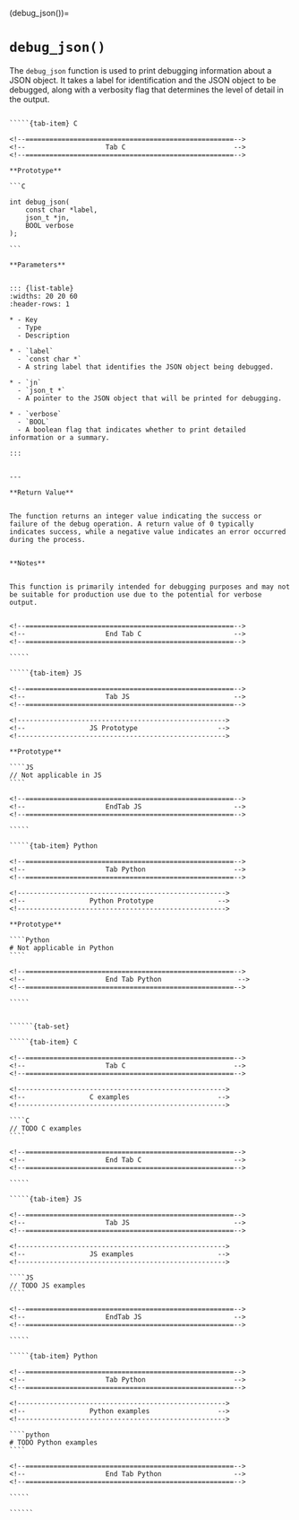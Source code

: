 <!-- ============================================================== -->
(debug_json())=
# `debug_json()`
<!-- ============================================================== -->


The `debug_json` function is used to print debugging information about a JSON object. It takes a label for identification and the JSON object to be debugged, along with a verbosity flag that determines the level of detail in the output.


<!------------------------------------------------------------>
<!--                    Prototypes                          -->
<!------------------------------------------------------------>

``````{tab-set}

`````{tab-item} C

<!--====================================================-->
<!--                    Tab C                           -->
<!--====================================================-->

**Prototype**

```C

int debug_json(
    const char *label,
    json_t *jn,
    BOOL verbose
);

```

**Parameters**


::: {list-table}
:widths: 20 20 60
:header-rows: 1

* - Key
  - Type
  - Description

* - `label`
  - `const char *`
  - A string label that identifies the JSON object being debugged.

* - `jn`
  - `json_t *`
  - A pointer to the JSON object that will be printed for debugging.

* - `verbose`
  - `BOOL`
  - A boolean flag that indicates whether to print detailed information or a summary.

:::


---

**Return Value**


The function returns an integer value indicating the success or failure of the debug operation. A return value of 0 typically indicates success, while a negative value indicates an error occurred during the process.


**Notes**


This function is primarily intended for debugging purposes and may not be suitable for production use due to the potential for verbose output.


<!--====================================================-->
<!--                    End Tab C                       -->
<!--====================================================-->

`````

`````{tab-item} JS

<!--====================================================-->
<!--                    Tab JS                          -->
<!--====================================================-->

<!---------------------------------------------------->
<!--                JS Prototype                    -->
<!---------------------------------------------------->

**Prototype**

````JS
// Not applicable in JS
````

<!--====================================================-->
<!--                    EndTab JS                       -->
<!--====================================================-->

`````

`````{tab-item} Python

<!--====================================================-->
<!--                    Tab Python                      -->
<!--====================================================-->

<!---------------------------------------------------->
<!--                Python Prototype                -->
<!---------------------------------------------------->

**Prototype**

````Python
# Not applicable in Python
````

<!--====================================================-->
<!--                    End Tab Python                   -->
<!--====================================================-->

`````

``````

<!------------------------------------------------------------>
<!--                    Examples                            -->
<!------------------------------------------------------------>

```````{dropdown} Examples

``````{tab-set}

`````{tab-item} C

<!--====================================================-->
<!--                    Tab C                           -->
<!--====================================================-->

<!---------------------------------------------------->
<!--                C examples                      -->
<!---------------------------------------------------->

````C
// TODO C examples
````

<!--====================================================-->
<!--                    End Tab C                       -->
<!--====================================================-->

`````

`````{tab-item} JS

<!--====================================================-->
<!--                    Tab JS                          -->
<!--====================================================-->

<!---------------------------------------------------->
<!--                JS examples                     -->
<!---------------------------------------------------->

````JS
// TODO JS examples
````

<!--====================================================-->
<!--                    EndTab JS                       -->
<!--====================================================-->

`````

`````{tab-item} Python

<!--====================================================-->
<!--                    Tab Python                      -->
<!--====================================================-->

<!---------------------------------------------------->
<!--                Python examples                 -->
<!---------------------------------------------------->

````python
# TODO Python examples
````

<!--====================================================-->
<!--                    End Tab Python                  -->
<!--====================================================-->

`````

``````

```````

